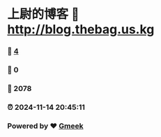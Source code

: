# 上尉的博客 :link: http://blog.thebag.us.kg 
### :page_facing_up: [4](http://blog.thebag.us.kg/tag.html) 
### :speech_balloon: 0 
### :hibiscus: 2078 
### :alarm_clock: 2024-11-14 20:45:11 
### Powered by :heart: [Gmeek](https://github.com/Meekdai/Gmeek)
